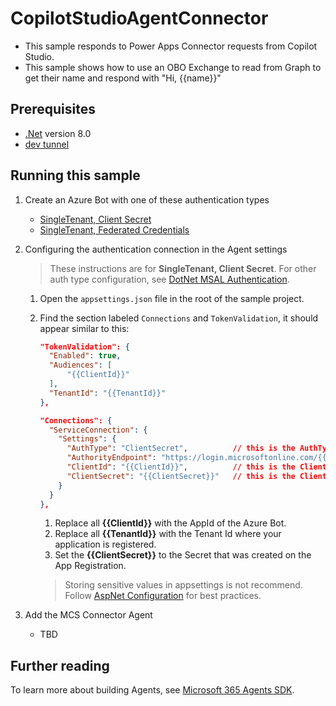 ﻿# CopilotStudioAgentConnector

- This sample responds to Power Apps Connector requests from Copilot Studio.
- This sample shows how to use an OBO Exchange to read from Graph to get their name and respond with "Hi, {{name}}"

## Prerequisites

-  [.Net](https://dotnet.microsoft.com/en-us/download/dotnet/8.0) version 8.0
- [dev tunnel](https://learn.microsoft.com/en-us/azure/developer/dev-tunnels/get-started?tabs=windows)


## Running this sample

1. Create an Azure Bot with one of these authentication types
   - [SingleTenant, Client Secret](https://github.com/microsoft/Agents/blob/main/docs/HowTo/azurebot-create-single-secret.md)
   - [SingleTenant, Federated Credentials](https://github.com/microsoft/Agents/blob/main/docs/HowTo/azurebot-create-fic.md) 

3. Configuring the authentication connection in the Agent settings
   > These instructions are for **SingleTenant, Client Secret**. For other auth type configuration, see [DotNet MSAL Authentication](https://github.com/microsoft/Agents/blob/main/docs/HowTo/MSALAuthConfigurationOptions.md).
   1. Open the `appsettings.json` file in the root of the sample project.

   1. Find the section labeled `Connections` and `TokenValidation`,  it should appear similar to this:

      ```json
      "TokenValidation": {
        "Enabled": true,
        "Audiences": [
            "{{ClientId}}"
        ],
        "TenantId": "{{TenantId}}"
      },

      "Connections": {
        "ServiceConnection": {
          "Settings": {
            "AuthType": "ClientSecret",          // this is the AuthType for the connection, valid values can be found in Microsoft.Agents.Authentication.Msal.Model.AuthTypes.  The default is ClientSecret.
            "AuthorityEndpoint": "https://login.microsoftonline.com/{{TenantId}}",
            "ClientId": "{{ClientId}}",          // this is the Client ID used for the connection.
            "ClientSecret": "{{ClientSecret}}"   // this is the Client Secret used for the connection.
          }
        }
      },
      ```

      1. Replace all **{{ClientId}}** with the AppId of the Azure Bot.
      1. Replace all **{{TenantId}}** with the Tenant Id where your application is registered.
      1. Set the **{{ClientSecret}}** to the Secret that was created on the App Registration.
      
      > Storing sensitive values in appsettings is not recommend.  Follow [AspNet Configuration](https://learn.microsoft.com/en-us/aspnet/core/fundamentals/configuration/?view=aspnetcore-9.0) for best practices.

 
4. Add the MCS Connector Agent
   - TBD
 
## Further reading
To learn more about building Agents, see [Microsoft 365 Agents SDK](https://learn.microsoft.com/en-us/microsoft-365/agents-sdk/).
